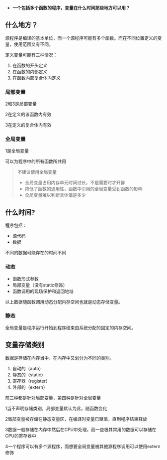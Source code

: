 - **一个包括多个函数的程序，变量在什么时间那些地方可以用？**

## 什么地方？

源程序是编译的基本单位，而一个源程序可能有多个函数。而在不同位置定义的变量，使用范围又有不同。

定义变量可能有三种情况：

1. 在函数的开头定义
2. 在函数的内部定义
3. 在函数内部复合体内定义

### 局部变量

2和3是局部变量

2在定义的该函数内有效

3在定义的复合体内有效

### 全局变量

1是全局变量

可以为程序中的所有函数所共用

> 不建议使用全局变量
> 
> - 全局变量占用内存单元时间过长，不是需要时才开辟
> - 降低了函数的通用性，函数中引用的全局变量受到函数的影响
> - 全局变量难以判断具体值是多少

## 什么时间?

程序包括：

- 源代码
- 数据

不同的数据可能存在的时间不同

### 动态

- 函数形式参数
- 局部变量（没有static修饰）
- 函数调用的现场保护和返回地址

以上数据随函数调用动态分配内存空间也就是动态存储变量。

### 静态

全局变量是程序运行开始到程序结束由系统分配的固定的内存空间。

## 变量存储类别

数据是存储在内存当中，在内存中又划分为不同的类别。

1. 自动的（auto）
2. 静态的（static）
3. 寄存器（register）
4. 外部的（extern）

前三种都是针对局部变量，第四种是针对全局变量

1当不声明存储类别，局部变量默认为此，随函数变化

2局部变量被存储在静态变量区，在编译时变量已赋值，直到程序结束释放

3数据一般存储在内存中然后在CPU中处理，而一些极其常用的数据可以存储在CPU的寄存器中

4一个程序可以有多个源程序，而想要全局变量被其他源程序调用可以使用extern修饰
